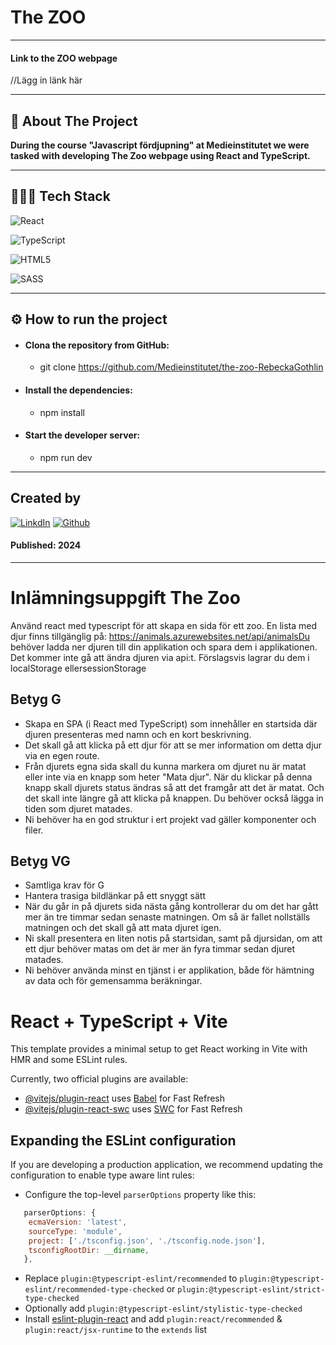 
# The ZOO

---

#### Link to the ZOO webpage

//Lägg in länk här

---

## 📄 About The Project 

**During the course "Javascript fördjupning" at Medieinstitutet we were tasked with developing The Zoo webpage using React and TypeScript.**

---

## 👨🏻‍💻 Tech Stack

![React](https://img.shields.io/badge/react-%2320232a.svg?style=for-the-badge&logo=react&logoColor=%2361DAFB)

![TypeScript](https://img.shields.io/badge/typescript-%23007ACC.svg?style=for-the-badge&logo=typescript&logoColor=white)

![HTML5](https://img.shields.io/badge/HTML5-E34F26?style=for-the-badge&logo=html5&logoColor=white)

![SASS](https://img.shields.io/badge/SASS-hotpink.svg?style=for-the-badge&logo=SASS&logoColor=white)

---

## ⚙️ How to run the project

- #### **Clona the repository from GitHub:**
    - git clone https://github.com/Medieinstitutet/the-zoo-RebeckaGothlin

- #### **Install the dependencies:**
    - npm install

- #### **Start the developer server:**
    - npm run dev

---

## Created by

[![LinkdIn](https://img.shields.io/badge/-0077B5?style=for-the-badge&logo=linkedin&logoColor=white)](https://www.linkedin.com/in/rebecka-g%C3%B6thlin-963037280/)
[![Github](https://img.shields.io/badge/Rebecka%20Göthlin-100000?style=for-the-badge&logo=github&logoColor=white)](https://github.com/RebeckaGothlin)

#### Published: 2024

---

# Inlämningsuppgift The Zoo

Använd react med typescript för att skapa en sida för ett zoo. En lista med djur finns tillgänglig på: https://animals.azurewebsites.net/api/animalsDu behöver ladda ner djuren till din applikation och spara dem i applikationen. Det kommer inte gå att ändra djuren via api:t. Förslagsvis lagrar du dem i localStorage ellersessionStorage

## Betyg G

- Skapa en SPA (i React med TypeScript) som innehåller en startsida där djuren presenteras med namn och en kort beskrivning.
- Det skall gå att klicka på ett djur för att se mer information om detta djur via en egen route.
- Från djurets egna sida skall du kunna markera om djuret nu är matat eller inte via en knapp som heter "Mata djur". När du klickar på denna knapp skall djurets status ändras så att det framgår att det är matat. Och det skall inte längre gå att klicka på knappen. Du behöver också lägga in tiden som djuret matades.
- Ni behöver ha en god struktur i ert projekt vad gäller komponenter och filer.

## Betyg VG

- Samtliga krav för G
- Hantera trasiga bildlänkar på ett snyggt sätt
- När du går in på djurets sida nästa gång kontrollerar du om det har gått mer än tre timmar sedan senaste matningen. Om så är fallet nollställs matningen och det skall gå att mata djuret igen.
- Ni skall presentera en liten notis på startsidan, samt på djursidan, om att ett djur behöver matas om det är mer än fyra timmar sedan djuret matades.
- Ni behöver använda minst en tjänst i er applikation, både för hämtning av data och för gemensamma beräkningar.



# React + TypeScript + Vite

This template provides a minimal setup to get React working in Vite with HMR and some ESLint rules.

Currently, two official plugins are available:

- [@vitejs/plugin-react](https://github.com/vitejs/vite-plugin-react/blob/main/packages/plugin-react/README.md) uses [Babel](https://babeljs.io/) for Fast Refresh
- [@vitejs/plugin-react-swc](https://github.com/vitejs/vite-plugin-react-swc) uses [SWC](https://swc.rs/) for Fast Refresh

## Expanding the ESLint configuration

If you are developing a production application, we recommend updating the configuration to enable type aware lint rules:

- Configure the top-level `parserOptions` property like this:

```js
   parserOptions: {
    ecmaVersion: 'latest',
    sourceType: 'module',
    project: ['./tsconfig.json', './tsconfig.node.json'],
    tsconfigRootDir: __dirname,
   },
```

- Replace `plugin:@typescript-eslint/recommended` to `plugin:@typescript-eslint/recommended-type-checked` or `plugin:@typescript-eslint/strict-type-checked`
- Optionally add `plugin:@typescript-eslint/stylistic-type-checked`
- Install [eslint-plugin-react](https://github.com/jsx-eslint/eslint-plugin-react) and add `plugin:react/recommended` & `plugin:react/jsx-runtime` to the `extends` list
